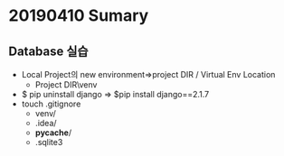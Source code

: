 # 20190410 Sumary

## Database 실습

* Local Project의 new environment=>project DIR / Virtual Env Location
  * Project DIR\venv
* $ pip uninstall django => $pip install django==2.1.7
* touch .gitignore
  * venv/
  * .idea/
  * __pycache__/
  * .sqlite3

